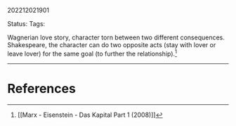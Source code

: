 202212021901

Status: 
Tags: 

Wagnerian love story, character torn between two different consequences.
Shakespeare, the character can do two opposite acts (stay with lover or leave lover) for the same goal (to further the relationship).[^1]



---
# References

[^1]: [[Marx - Eisenstein - Das Kapital Part 1 (2008)]]